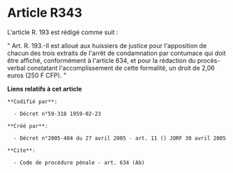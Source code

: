 # Article R343

L'article R. 193 est rédigé comme suit : 

" Art. R. 193.-Il est alloué aux huissiers de justice pour l'apposition de chacun des trois extraits de l'arrêt de
condamnation par contumace qui doit être affiché, conformément à l'article 634, et pour la rédaction du procès-verbal
constatant l'accomplissement de cette formalité, un droit de 2,06 euros (250 F CFP). "

**Liens relatifs à cet article**

	**Codifié par**:

	  - Décret n°59-318 1959-02-23

	**Créé par**:

	  - Décret n°2005-404 du 27 avril 2005 - art. 11 () JORF 30 avril 2005

	**Cite**:

	  - Code de procédure pénale - art. 634 (Ab)
